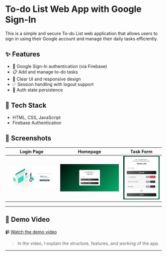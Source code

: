 # To-do List Web App with Google Sign-In

This is a simple and secure To-do List web application that allows users to sign in using their Google account and manage their daily tasks efficiently.

## ✨ Features

- 🔐 Google Sign-In authentication (via Firebase)
- 📋 Add and manage to-do tasks
- 🧹 Clear UI and responsive design
- ✅ Session handling with logout support
- 🔄 Auth state persistence

## 🔧 Tech Stack

- HTML, CSS, JavaScript
- Firebase Authentication

## 📱 Screenshots
| Login Page | Homepage | Task Form |
|------------|----------|-----------|
| ![Login](ToDo/img/img1.png) | ![Home](ToDo/img/second.png) | ![Form](ToDo/img/Screenshot1.png)|

---


## 🎥 Demo Video

📹 [Watch the demo video](https://drive.google.com/file/d/1JjSIYBCHHX1bX65qqPW4sENfL9ELH61E/view?usp=drive_link)

> In the video, I explain the structure, features, and working of the app.

---
